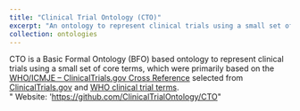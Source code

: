 ```yaml
---
title: "Clinical Trial Ontology (CTO)"
excerpt: "An ontology to represent clinical trials using a small set of core terms, which were primarily based on the  WHO/ICMJE – ClinicalTrials.gov Cross Reference selected from ClinicalTrials.gov and WHO clinical trial terms.<br/>https://github.com/ClinicalTrialOntology/CTO"
collection: ontologies
---
```


CTO is a Basic Formal Ontology (BFO) based ontology to represent clinical trials using a small set of core terms, which were primarily based on the  [WHO/ICMJE – ClinicalTrials.gov Cross Reference](https://prsinfo.clinicaltrials.gov/trainTrainer/WHO-ICMJE-ClinTrialsgov-Cross-Ref.pdf) selected from [ClinicalTrials.gov](https://www.clinicaltrials.gov/) and [WHO clinical trial terms](https://www.who.int/ictrp/network/trds/en/).<br/>"
Website: 'https://github.com/ClinicalTrialOntology/CTO" 
